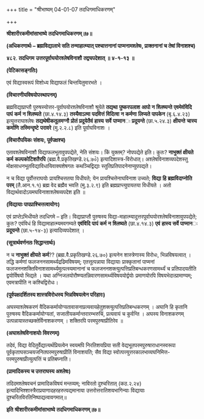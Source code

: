 +++
title = "श्रीभाष्यम् 04-01-07 तदधिगमाधिकरणम्"

+++
<div claऽऽ="elementor-widget-container">

**श्रीशारीरकमीमांसाभाष्ये** **तदधिगमाधिकरणम्॥७॥**

**(अधिकरणार्थः – ब्रह्मविद्यालाभे सति तन्माहात्म्यात् पश्चात्तनानां पाप्मनामश्लेषः, प्राक्तनानां च तेषां विनाशश्च)**

**४८२**. **तदधिगम** **उत्तरपूर्वाघयोरश्लेषविनाशौ** **तद्व्यपदेशात्** **॥** **४**–**१**–**१३** **॥**

**(पेटिकासङ्गतिः)**

एवं विद्यास्वरूपं विशोध्य विद्याफलं चिन्तयितुमारभते ।

**(विचारणीयविषयोपस्थापनम्)**

ब्रह्मविद्याप्राप्तौ पुरुषस्योत्तर-पूर्वाघयोरश्लेषविनाशौ श्रूयेते
**तद्यथा** **पुष्करपलाश** **आपो** **न** **श्लिष्यन्ते** **एवमेवंविदि** **पापं** **कर्म** **न** **श्लिष्यते** (छा.४.१४.३) **तस्यैवाऽत्मा** **पदवित्तं** **विदित्वा** **न** **कर्मणा** **लिप्यते** **पापकेन** (बृ.६.४.२३) इत्युत्तराघाश्लेषः **तद्यथेषीकतूलमग्नौ** **प्रोतं** **प्रदूयेतैवं** **हास्य** **सर्वे** **पाप्मान**ः **प्रदूयन्ते** (छा.५.२४.३) **क्षीयन्ते** **चास्य** **कर्माणि** **तस्मिन्दृष्टे** **परावरे** (मु.२.२.८) इति पूर्वाघविनाशः ।

**(विचारौपयिकः संशयः, पूर्वपक्षश्च)**

एतावश्लेषविनाशौ विद्याफलभूतावुपपद्येते, नेति संशयः। किं युक्तम्? नोपपद्येते इति। कुतः? **नाभुक्तं** **क्षीयते** **कर्म** **कल्पकोटिशतैरपि** (ब्रह्म.वै.प्रकृतिखण्डे.२६.७०े) इत्यादिशास्त्र-विरोधात्। अश्लेषविनाशव्यपदेशस्तु मोक्षसाधनभूतविद्याविधायिवाक्यशेषगतः कथञ्चिद्विद्याः स्तुतिप्रतिपादनेनाप्युपपद्यते।

न च विद्या पूर्वोत्तराघयोः प्रायश्चित्ततया विधीयते; येन प्रायश्चित्तेनाघविनाश उच्यते; **विद्या** **हि** **ब्रह्मविदाप्नोति** **परम्** (तै.आन.१.१) ब्रह्म वेद ब्रह्मैव भवति (मु.३.२.९) इति ब्रह्मप्राप्त्युपायतया विधीयते । अतो विद्यार्थवादोऽयमघविनाशाश्लेषव्यपदेश इति ॥

**(विद्यायाः पापप्राश्चित्तत्वायोगः)**

एवं प्राप्तेऽभिधीयते तदधिगमे – इति। विद्याप्राप्तौ पुरुषस्य विद्या-माहात्म्यादुत्तरपूर्वाघयोरश्लेषविनाशावुपपद्येते; कुतः? एवंविधं हि विद्यामाहात्म्यमवगम्यते **एवंविदि** **पापं** **कर्म** **न** **श्लिष्यते** (छा.४.१४.३) **एवं** **हास्य** **सर्वे** **पाप्मान**ः **प्रदूयन्ते** (छा.५-१४-३) इत्यादिव्यपदेशात् ।

**(सूत्रार्थवर्णनतः सिद्धान्तार्थः)**

न च **नाभुक्तं** **क्षीयते** **कर्म**?? (ब्रह्म.वै.प्रकृतिखण्डे.२६.७०) इत्यनेन शास्त्रेणास्य विरोधः, भिन्नविषयत्वात् । तद्धि कर्मणां फलजननसामर्थ्यद्रढिमविषयम्; एतत्तूत्पन्नाया विद्यायाः प्राक्कृतानां पाप्मनां फलजननशक्तिविनाशसामर्थ्यमुत्पत्स्यमानानां च फलजननशक्त्युत्पत्तिप्रतिबन्धकरणसामर्थ्यं च प्रतिपादयतीति द्वयोर्विषयो भिद्यते । यथा अग्निजलयोरौष्ण्यतन्निवारणसामर्थ्यविषययोर्द्वयोः प्रमाणयोरपि विषयभेदात्प्रामाण्यम्; एवमत्रापीति न कश्चिद्विरोधः।

**(पूर्वपक्षदर्शितस्य शास्त्रविरोधस्य भिन्नविषयत्वेन परिहारः)**

अघस्याश्लेषकरणं
वैदिककर्मायोग्यतावासनाप्रत्यवायहेतुशक्त्युत्पत्तिप्रतिबन्धकरणम् । अघानि हि कृतानि पुरुषस्य वैदिककर्मायोग्यतां, सजातीयकर्मान्तरारम्भरुचिं, प्रत्यवायं च कुर्वन्ति । अघस्य विनाशकरणम् उत्पन्नायास्तच्छक्तेर्विनाशकरणम् । शक्तिरपि परमपुरुषाप्रीतिरेव ॥

**(अघाश्लेषविनाशयोः विवरणम्)**

तदेवं, विद्या वेदितुर्वेद्यात्यर्थप्रियत्वेन स्वयमपि निरतिशयप्रिया सती वेद्यभूतपरमपुरुषाराधानस्वरूपा पूर्वकृताघसञ्चयजनितपरमपुरुषाप्रीतिं विनाशयति; सैव विद्या स्वोत्पत्त्युत्तरकालभाव्यघनिमित्त-परमपुरुषाप्रीत्युत्पत्तिं च प्रतिबघ्नाति।

**(प्रामादिकस्य च उत्तराघस्य अश्लेषः)**

तदिदमश्लेषवचनं प्रामादिकविषयं मन्तव्यम्; नाविरतो दुश्चरितात् (कठ.२.२४) इत्यादिभिश्शास्त्रैराप्रयाणादहरहरुत्पद्यमानाया उत्तरोत्तरातिशयभागिन्याः विद्यायाः दुश्चरितविरतिनिष्पाद्यत्वावगमात्॥

**इति** **श्रीशारीरकमीमांसाभाष्ये** **तदधिगमाधिकरणम्॥७॥**

</div>
